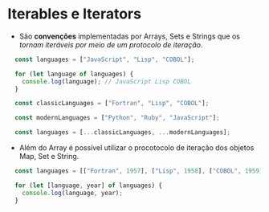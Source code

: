 # Iterables e Iterators

- São **convenções** implementadas por Arrays, Sets e Strings que os *tornam iteráveis por meio de um protocolo de iteração*.

```js
  const languages = ["JavaScript", "Lisp", "COBOL"];

  for (let language of languages) {
    console.log(language); // JavaScript Lisp COBOL 
  }
```

```js
  const classicLanguages = ["Fortran", "Lisp", "COBOL"];

  const modernLanguages = ["Python", "Ruby", "JavaScript"];

  const languages = [...classicLanguages, ...modernLanguages]; 


```

- Além do Array é possível utilizar o procotocolo de iteração dos objetos Map, Set e String.

```js
  const languages = [["Fortran", 1957], ["Lisp", 1958], ["COBOL", 1959]];

  for (let [language, year] of languages) {
    console.log(language, year);
  }
```

